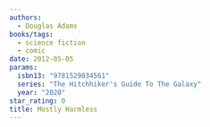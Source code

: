 ```yaml
---
authors:
  - Douglas Adams
books/tags:
  - science fiction
  - comic
date: 2012-05-05
params:
  isbn13: "9781529034561"
  series: "The Hitchhiker's Guide To The Galaxy"
  year: "2020"
star_rating: 0
title: Mostly Harmless
---
```


<!--more-->
